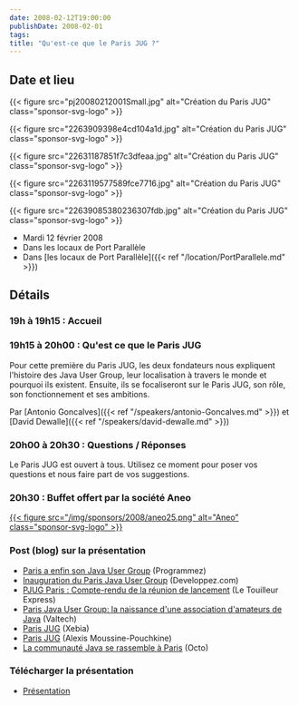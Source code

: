 ```yaml
---
date: 2008-02-12T19:00:00
publishDate: 2008-02-01
tags:
title: "Qu'est-ce que le Paris JUG ?"
---
```


## Date et lieu

{{< figure src="pj20080212001Small.jpg" alt="Création du Paris JUG" class="sponsor-svg-logo" >}}

{{< figure src="2263909398e4cd104a1d.jpg" alt="Création du Paris JUG" class="sponsor-svg-logo" >}}

{{< figure src="22631187851f7c3dfeaa.jpg" alt="Création du Paris JUG" class="sponsor-svg-logo" >}}

{{< figure src="2263119577589fce7716.jpg" alt="Création du Paris JUG" class="sponsor-svg-logo" >}}

{{< figure src="22639085380236307fdb.jpg" alt="Création du Paris JUG" class="sponsor-svg-logo" >}}


* Mardi 12 février 2008
* Dans les locaux de Port Parallèle
* Dans [les locaux de Port Parallèle]({{< ref "/location/PortParallele.md" >}})
<!-- Photos - 65 participants -->

## Détails

### 19h à 19h15 : Accueil

### 19h15 à 20h00 : Qu'est ce que le Paris JUG

Pour cette première du Paris JUG, les deux fondateurs nous expliquent l'histoire des Java User Group, leur localisation à travers le monde et pourquoi ils existent. Ensuite, ils se focaliseront sur le Paris JUG, son rôle, son fonctionnement et ses ambitions.

Par [Antonio Goncalves]({{< ref "/speakers/antonio-Goncalves.md" >}})
et [David Dewalle]({{< ref "/speakers/david-dewalle.md" >}})

### 20h00 à 20h30 : Questions / Réponses

Le Paris JUG est ouvert à tous. Utilisez ce moment pour poser vos questions et nous faire part de vos suggestions.

### 20h30 : Buffet offert par la société Aneo

[{{< figure src="/img/sponsors/2008/aneo25.png" alt="Aneo" class="sponsor-svg-logo" >}}](http://www.aneo.fr/)

### Post (blog) sur la présentation

* [Paris a enfin son Java User Group](http://www.programmez.com/actualites.php?id_actu=2728) (Programmez)
* [Inauguration du Paris Java User Group](http://blog.developpez.com/java?title=inauguration_du_paris_java_user_group) (Developpez.com)
* [PJUG Paris : Compte-rendu de la réunion de lancement](http://www.touilleur-express.fr/2008/02/13/pjug-paris-compte-rendu-de-la-reunion-de-lancement/) (Le Touilleur Express)
* [Paris Java User Group: la naissance d'une association d'amateurs de Java](http://blog.valtech.fr/wordpress/2008/02/13/paris-java-user-group-la-naissance-dune-association-damateurs-de-java/) (Valtech)
* [Paris JUG](http://blog.xebia.fr/2008/01/28/revue-de-presse-xebia-41/#ParisJUG) (Xebia)
* [Paris JUG](http://blogs.sun.com/alexismp/entry/paris_java_user_group) (Alexis Moussine-Pouchkine)
* [La communauté Java se rassemble à Paris](http://blog.octo.com/index.php/2008/02/01/71-la-communaute-java-se-rassemble-a-paris) (Octo)

### Télécharger la présentation

* [Présentation](ParisJUG-20080212-Inauguration-Goncalves-Dewalle.pdf) 
